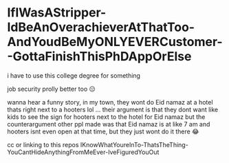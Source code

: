 # IfIWasAStripper-IdBeAnOverachieverAtThatToo-AndYoudBeMyONLYEVERCustomer--GottaFinishThisPhDAppOrElse

i have to use this college degree for something

job security prolly better too 😑

wanna hear a funny story, in my town, they wont do Eid namaz at a hotel thats right next to a hooters lol ... their argument is that they dont want like kids to see the sign for hooters next to the hotel for Eid namaz but the counterargument other ppl made was that Eid namaz is at like 7 am and hooters isnt even open at that time, but they just wont do it there 😂

cc or linking to this repos IKnowWhatYoureInTo-ThatsTheThing-YouCantHideAnythingFromMeEver-IveFiguredYouOut
